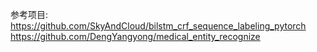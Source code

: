 参考项目:
https://github.com/SkyAndCloud/bilstm_crf_sequence_labeling_pytorch
https://github.com/DengYangyong/medical_entity_recognize